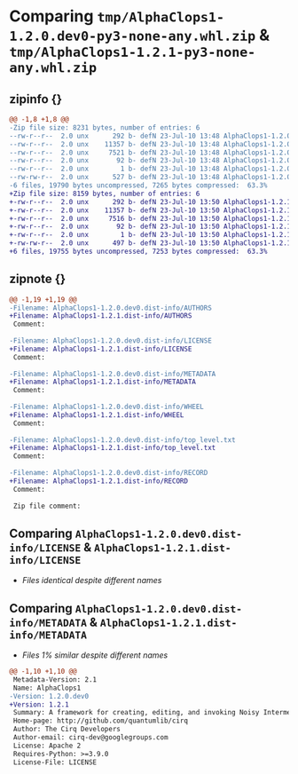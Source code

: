 # Comparing `tmp/AlphaClops1-1.2.0.dev0-py3-none-any.whl.zip` & `tmp/AlphaClops1-1.2.1-py3-none-any.whl.zip`

## zipinfo {}

```diff
@@ -1,8 +1,8 @@
-Zip file size: 8231 bytes, number of entries: 6
--rw-r--r--  2.0 unx      292 b- defN 23-Jul-10 13:48 AlphaClops1-1.2.0.dev0.dist-info/AUTHORS
--rw-r--r--  2.0 unx    11357 b- defN 23-Jul-10 13:48 AlphaClops1-1.2.0.dev0.dist-info/LICENSE
--rw-r--r--  2.0 unx     7521 b- defN 23-Jul-10 13:48 AlphaClops1-1.2.0.dev0.dist-info/METADATA
--rw-r--r--  2.0 unx       92 b- defN 23-Jul-10 13:48 AlphaClops1-1.2.0.dev0.dist-info/WHEEL
--rw-r--r--  2.0 unx        1 b- defN 23-Jul-10 13:48 AlphaClops1-1.2.0.dev0.dist-info/top_level.txt
--rw-rw-r--  2.0 unx      527 b- defN 23-Jul-10 13:48 AlphaClops1-1.2.0.dev0.dist-info/RECORD
-6 files, 19790 bytes uncompressed, 7265 bytes compressed:  63.3%
+Zip file size: 8159 bytes, number of entries: 6
+-rw-r--r--  2.0 unx      292 b- defN 23-Jul-10 13:50 AlphaClops1-1.2.1.dist-info/AUTHORS
+-rw-r--r--  2.0 unx    11357 b- defN 23-Jul-10 13:50 AlphaClops1-1.2.1.dist-info/LICENSE
+-rw-r--r--  2.0 unx     7516 b- defN 23-Jul-10 13:50 AlphaClops1-1.2.1.dist-info/METADATA
+-rw-r--r--  2.0 unx       92 b- defN 23-Jul-10 13:50 AlphaClops1-1.2.1.dist-info/WHEEL
+-rw-r--r--  2.0 unx        1 b- defN 23-Jul-10 13:50 AlphaClops1-1.2.1.dist-info/top_level.txt
+-rw-rw-r--  2.0 unx      497 b- defN 23-Jul-10 13:50 AlphaClops1-1.2.1.dist-info/RECORD
+6 files, 19755 bytes uncompressed, 7253 bytes compressed:  63.3%
```

## zipnote {}

```diff
@@ -1,19 +1,19 @@
-Filename: AlphaClops1-1.2.0.dev0.dist-info/AUTHORS
+Filename: AlphaClops1-1.2.1.dist-info/AUTHORS
 Comment: 
 
-Filename: AlphaClops1-1.2.0.dev0.dist-info/LICENSE
+Filename: AlphaClops1-1.2.1.dist-info/LICENSE
 Comment: 
 
-Filename: AlphaClops1-1.2.0.dev0.dist-info/METADATA
+Filename: AlphaClops1-1.2.1.dist-info/METADATA
 Comment: 
 
-Filename: AlphaClops1-1.2.0.dev0.dist-info/WHEEL
+Filename: AlphaClops1-1.2.1.dist-info/WHEEL
 Comment: 
 
-Filename: AlphaClops1-1.2.0.dev0.dist-info/top_level.txt
+Filename: AlphaClops1-1.2.1.dist-info/top_level.txt
 Comment: 
 
-Filename: AlphaClops1-1.2.0.dev0.dist-info/RECORD
+Filename: AlphaClops1-1.2.1.dist-info/RECORD
 Comment: 
 
 Zip file comment:
```

## Comparing `AlphaClops1-1.2.0.dev0.dist-info/LICENSE` & `AlphaClops1-1.2.1.dist-info/LICENSE`

 * *Files identical despite different names*

## Comparing `AlphaClops1-1.2.0.dev0.dist-info/METADATA` & `AlphaClops1-1.2.1.dist-info/METADATA`

 * *Files 1% similar despite different names*

```diff
@@ -1,10 +1,10 @@
 Metadata-Version: 2.1
 Name: AlphaClops1
-Version: 1.2.0.dev0
+Version: 1.2.1
 Summary: A framework for creating, editing, and invoking Noisy Intermediate Scale Quantum (NISQ) circuits.
 Home-page: http://github.com/quantumlib/cirq
 Author: The Cirq Developers
 Author-email: cirq-dev@googlegroups.com
 License: Apache 2
 Requires-Python: >=3.9.0
 License-File: LICENSE
```

